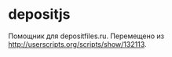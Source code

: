 depositjs
=========

Помощник для depositfiles.ru. Перемещено из http://userscripts.org/scripts/show/132113.

